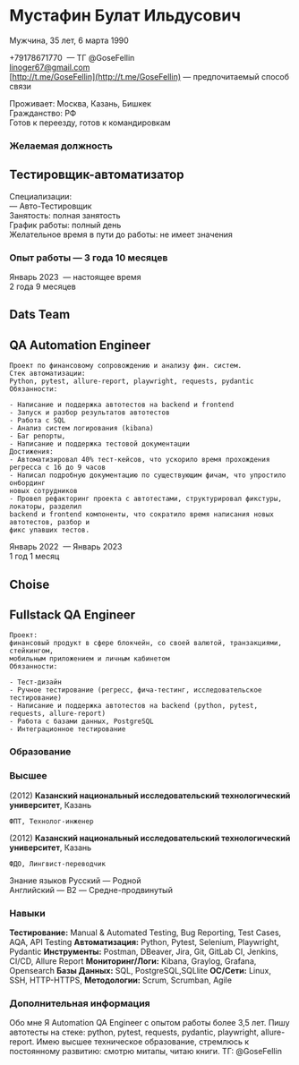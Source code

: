 # Мустафин Булат Ильдусович

Мужчина, 35 лет, 6 марта 1990  

+79178671770  — ТГ @GoseFellin  
linoger67@gmail.com  
[http://t.me/GoseFellin](http://t.me/GoseFellin)  — предпочитаемый способ связи

Проживает: Москва, Казань, Бишкек  
Гражданство: РФ  
Готов к переезду, готов к командировкам  

### Желаемая должность  
## Тестировщик-автоматизатор  

Специализации:  
— Авто-Тестировщик  
Занятость: полная занятость  
График работы: полный день  
Желательное время в пути до работы: не имеет значения  

### Опыт работы — 3 года 10 месяцев  

Январь 2023  — настоящее время  
2 года 9 месяцев  

## Dats Team  
## QA Automation Engineer  

```
Проект по финансовому сопровождению и анализу фин. систем.
Стек автоматизации:
Python, pytest, allure-report, playwright, requests, pydantic
Обязанности:

- Написание и поддержка автотестов на backend и frontend
- Запуск и разбор результатов автотестов
- Работа с SQL
- Анализ систем логирования (kibana)
- Баг репорты,
- Написание и поддержка тестовой документации
Достижения:
- Автоматизировал 40% тест-кейсов, что ускорило время прохождения регресса с 16 до 9 часов
- Написал подробную документацию по существующим фичам, что упростило онбординг
новых сотрудников
- Провел рефакторинг проекта с автотестами, структурировал фикстуры, локаторы, разделил
backend и frontend компоненты, что сократило время написания новых автотестов, разбор и
фикс упавших тестов.
```
Январь 2022  — Январь 2023  
1 год 1 месяц  

## Choise  
## Fullstack QA Engineer  

```
Проект:
финансовый продукт в сфере блокчейн, со своей валютой, транзакциями, стейкингом,
мобильным приложением и личным кабинетом
Обязанности:

- Тест-дизайн
- Ручное тестирование (регресс, фича-тестинг, исследовательское тестирование)
- Написание и поддержка автотестов на backend (python, pytest, requests, allure-report)
- Работа с базами данных, PostgreSQL
- Интеграционное тестирование
```
### Образование  
### Высшее  

(2012) **Казанский национальный исследовательский технологический университет**, Казань
```
ФПТ, Технолог-инженер
```
(2012) **Казанский национальный исследовательский технологический университет**, Казань

```
ФДО, Лингвист-переводчик
```
Знание языков Русский — Родной  
Английский — B2 — Средне-продвинутый  

### Навыки
**Тестирование:** Manual & Automated Testing, Bug Reporting, Test Cases, AQA, API Testing
**Автоматизация:** Python, Pytest, Selenium, Playwright, Pydantic
**Инструменты:** Postman, DBeaver, Jira, Git, GitLab CI, Jenkins, CI/CD, Allure Report
**Мониторинг/Логи:** Kibana, Graylog, Grafana, Opensearch
**Базы Данных:** SQL, PostgreSQL,SQLlite
**ОС/Сети:** Linux, SSH, HTTP-HTTPS,
**Методологии:** Scrum, Scrumban, Agile


### Дополнительная информация
Обо мне Я Automation QA Engineer с опытом работы более 3,5 лет. Пишу автотесты на стеке: python,
pytest, requests, pydantic, playwright, allure-report. Имею высшее техническое образование,
стремлюсь к постоянному развитию: смотрю митапы, читаю книги.
ТГ: @GoseFellin


